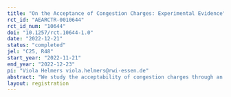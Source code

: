 ```yaml
---
title: "On the Acceptance of Congestion Charges: Experimental Evidence"
rct_id: "AEARCTR-0010644"
rct_id_num: "10644"
doi: "10.1257/rct.10644-1.0"
date: "2022-12-21"
status: "completed"
jel: "C25, R48"
start_year: "2022-11-21"
end_year: "2022-12-23"
pi: "Viola Helmers viola.helmers@rwi-essen.de"
abstract: "We study the acceptability of congestion charges through an information treatment experiment conducted within a large-scale survey with 15,000 participants from seven European countries. Each sub-sample being representative for the respective country’s general population, we randomly assign the participants to one of three groups. The first group receives information on positive effects that congestion charges have had in cities where they were implemented, the second group receives the information that in two cities, Stockholm and Gothenburg, the opinion of citizens about the policy improved after its implementation, and the third group does not receive any information treatment and serves as the control group. After this information treatment, acceptance of a congestion charge is elicited on a 5-point Likert scale. Socioeconomic data, relevant opinions and beliefs, and a large suite of mobility-related variables are collected within the survey to serve as control variables in the subsequent analysis."
layout: registration
---
```


